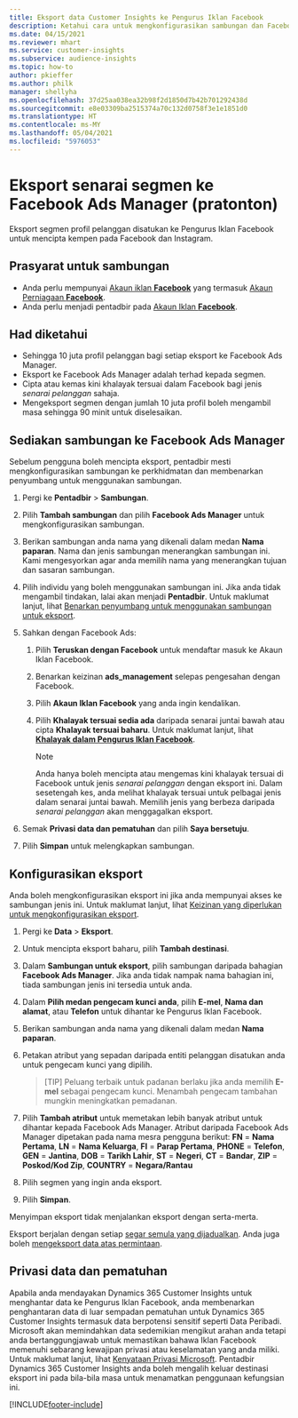 ```yaml
---
title: Eksport data Customer Insights ke Pengurus Iklan Facebook
description: Ketahui cara untuk mengkonfigurasikan sambungan dan Facebook Ads Manager.
ms.date: 04/15/2021
ms.reviewer: mhart
ms.service: customer-insights
ms.subservice: audience-insights
ms.topic: how-to
author: pkieffer
ms.author: philk
manager: shellyha
ms.openlocfilehash: 37d25aa038ea32b98f2d1850d7b42b701292438d
ms.sourcegitcommit: e8e03309ba2515374a70c132d0758f3e1e1851d0
ms.translationtype: HT
ms.contentlocale: ms-MY
ms.lasthandoff: 05/04/2021
ms.locfileid: "5976053"
---
```

# <a name="export-segments-list-to-facebook-ads-manager-preview"></a>Eksport senarai segmen ke Facebook Ads Manager (pratonton)

Eksport segmen profil pelanggan disatukan ke Pengurus Iklan Facebook untuk mencipta kempen pada Facebook dan Instagram.

## <a name="prerequisites-for-connection"></a>Prasyarat untuk sambungan

- Anda perlu mempunyai [Akaun iklan **Facebook**](https://www.facebook.com/business/learn/lessons/step-by-step-ads-manager-account) yang termasuk [Akaun Perniagaan **Facebook**](https://business.facebook.com/).
- Anda perlu menjadi pentadbir pada [Akaun Iklan **Facebook**](https://www.facebook.com/business/learn/lessons/step-by-step-ads-manager-account).

## <a name="known-limitations"></a>Had diketahui

- Sehingga 10 juta profil pelanggan bagi setiap eksport ke Facebook Ads Manager.
- Eksport ke Facebook Ads Manager adalah terhad kepada segmen.
- Cipta atau kemas kini khalayak tersuai dalam Facebook bagi jenis *senarai pelanggan* sahaja.
- Mengeksport segmen dengan jumlah 10 juta profil boleh mengambil masa sehingga 90 minit untuk diselesaikan.

## <a name="set-up-connection-to-facebook-ads-manager"></a>Sediakan sambungan ke Facebook Ads Manager

Sebelum pengguna boleh mencipta eksport, pentadbir mesti mengkonfigurasikan sambungan ke perkhidmatan dan membenarkan penyumbang untuk menggunakan sambungan.

1. Pergi ke **Pentadbir** > **Sambungan**.

1. Pilih **Tambah sambungan** dan pilih **Facebook Ads Manager** untuk mengkonfigurasikan sambungan.

1. Berikan sambungan anda nama yang dikenali dalam medan **Nama paparan**. Nama dan jenis sambungan menerangkan sambungan ini. Kami mengesyorkan agar anda memilih nama yang menerangkan tujuan dan sasaran sambungan.

1. Pilih individu yang boleh menggunakan sambungan ini. Jika anda tidak mengambil tindakan, lalai akan menjadi **Pentadbir**. Untuk maklumat lanjut, lihat [Benarkan penyumbang untuk menggunakan sambungan untuk eksport](connections.md#allow-contributors-to-use-a-connection-for-exports).

1. Sahkan dengan Facebook Ads: 

   1. Pilih **Teruskan dengan Facebook** untuk mendaftar masuk ke Akaun Iklan Facebook.

   1. Benarkan keizinan **ads_management** selepas pengesahan dengan Facebook.

   1. Pilih **Akaun Iklan Facebook** yang anda ingin kendalikan.

   1. Pilih **Khalayak tersuai sedia ada** daripada senarai juntai bawah atau cipta **Khalayak tersuai baharu**. Untuk maklumat lanjut, lihat [**Khalayak dalam Pengurus Iklan Facebook**](https://www.facebook.com/business/help/744354708981227?id=2469097953376494).
      > [!NOTE]
      > Anda hanya boleh mencipta atau mengemas kini khalayak tersuai di Facebook untuk jenis *senarai pelanggan* dengan eksport ini. Dalam sesetengah kes, anda melihat khalayak tersuai untuk pelbagai jenis dalam senarai juntai bawah. Memilih jenis yang berbeza daripada *senarai pelanggan* akan menggagalkan eksport. 

1. Semak **Privasi data dan pematuhan** dan pilih **Saya bersetuju**.

1. Pilih **Simpan** untuk melengkapkan sambungan.

## <a name="configure-an-export"></a>Konfigurasikan eksport

Anda boleh mengkonfigurasikan eksport ini jika anda mempunyai akses ke sambungan jenis ini. Untuk maklumat lanjut, lihat [Keizinan yang diperlukan untuk mengkonfigurasikan eksport](export-destinations.md#set-up-a-new-export).

1. Pergi ke **Data** > **Eksport**.

1. Untuk mencipta eksport baharu, pilih **Tambah destinasi**. 

1. Dalam **Sambungan untuk eksport**, pilih sambungan daripada bahagian **Facebook Ads Manager**. Jika anda tidak nampak nama bahagian ini, tiada sambungan jenis ini tersedia untuk anda.

1. Dalam **Pilih medan pengecam kunci anda**, pilih **E-mel**, **Nama dan alamat**, atau **Telefon** untuk dihantar ke Pengurus Iklan Facebook. 

1. Berikan sambungan anda nama yang dikenali dalam medan **Nama paparan**.

1. Petakan atribut yang sepadan daripada entiti pelanggan disatukan anda untuk pengecam kunci yang dipilih.
   > [TIP] Peluang terbaik untuk padanan berlaku jika anda memilih **E-mel** sebagai pengecam kunci. Menambah pengecam tambahan mungkin meningkatkan pemadanan.

1. Pilih **Tambah atribut** untuk memetakan lebih banyak atribut untuk dihantar kepada Facebook Ads Manager. Atribut daripada Facebook Ads Manager dipetakan pada nama mesra pengguna berikut: **FN** = **Nama Pertama**, **LN** = **Nama Keluarga**, **FI** = **Parap Pertama**, **PHONE** = **Telefon**, **GEN** = **Jantina**, **DOB** = **Tarikh Lahir**, **ST** = **Negeri**, **CT** = **Bandar**, **ZIP** = **Poskod/Kod Zip**, **COUNTRY** = **Negara/Rantau**

1. Pilih segmen yang ingin anda eksport.

1. Pilih **Simpan**.

Menyimpan eksport tidak menjalankan eksport dengan serta-merta.

Eksport berjalan dengan setiap [segar semula yang dijadualkan](system.md#schedule-tab). Anda juga boleh [mengeksport data atas permintaan](export-destinations.md#run-exports-on-demand). 

## <a name="data-privacy-and-compliance"></a>Privasi data dan pematuhan

Apabila anda mendayakan Dynamics 365 Customer Insights untuk menghantar data ke Pengurus Iklan Facebook, anda membenarkan penghantaran data di luar sempadan pematuhan untuk Dynamics 365 Customer Insights termasuk data berpotensi sensitif seperti Data Peribadi. Microsoft akan memindahkan data sedemikian mengikut arahan anda tetapi anda bertanggungjawab untuk memastikan bahawa Iklan Facebook memenuhi sebarang kewajipan privasi atau keselamatan yang anda miliki. Untuk maklumat lanjut, lihat [Kenyataan Privasi Microsoft](https://go.microsoft.com/fwlink/?linkid=396732).
Pentadbir Dynamics 365 Customer Insights anda boleh mengalih keluar destinasi eksport ini pada bila-bila masa untuk menamatkan penggunaan kefungsian ini.


[!INCLUDE[footer-include](../includes/footer-banner.md)]
